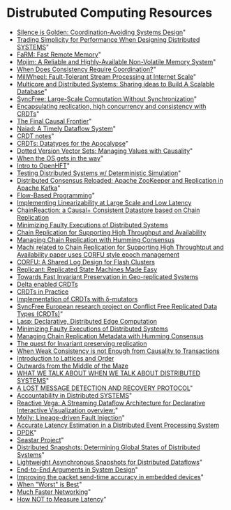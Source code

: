 # Distrubuted Computing Resources

* [Silence is Golden: Coordination-Avoiding Systems Design](https://www.youtube.com/watch?v=EYJnWttrC9k&index=30&list=PLVjgeV_avap2arug3vIz8c6l72rvh9poV)"
* [Trading Simplicity for Performance When Designing Distributed SYSTEMS](https://www.youtube.com/watch?v=4n1Udu_NJXI&index=43&list=PLVjgeV_avap2arug3vIz8c6l72rvh9poV)"
* [FaRM: Fast Remote Memory](https://www.usenix.org/system/files/conference/nsdi14/nsdi14-paper-dragojevic.pdf)"
* [Mojim: A Reliable and Highly-Available Non-Volatile Memory System](http://cseweb.ucsd.edu/~swanson/papers/ASPLOS2015Mojim.pdf)"
* [When Does Consistency Require Coordination?](http://www.bailis.org/blog/when-does-consistency-require-coordination/)"
* [MillWheel: Fault-Tolerant Stream Processing at Internet Scale](http://research.google.com/pubs/pub41378.html)"
* [Multicore and Distributed Systems: Sharing ideas to Build A Scalable Database](https://www.youtube.com/watch?v=Mbg1COjhsJU&index=9&list=PL9Jh2HsAWHxLco7V1SjU9hUzP53CBZOYO)"
* [SyncFree: Large-Scale Computation Without Synchronization](https://www.youtube.com/watch?v=1KP_pxFhlVU)"
* [Encapsulating replication, high concurrency and consistency with CRDTs](https://www.youtube.com/watch?v=rVRegyQvHqs&list=TLp9m5uLu9YMcxNDA4MjAxNQ)"
* [The Final Causal Frontier](https://speakerdeck.com/seancribbs/the-final-causal-frontier)"
* [Naiad: A Timely Dataflow System](http://research.microsoft.com/pubs/201100/naiad_sosp2013.pdf)"
* [CRDT notes](https://github.com/pfraze/crdt_notes)"
* [CRDTs: Datatypes for the Apocalypse](https://dl.dropboxusercontent.com/u/41725125/2015-ElixirConf.pdf)"
* [Dotted Version Vector Sets: Managing Values with Causality](https://github.com/ricardobcl/Dotted-Version-Vectors)"
* [When the OS gets in the way](https://www.youtube.com/watch?feature=youtu.be&a=&v=-6nrhSdu--s&app=desktop)"
* [Intro to OpenHFT](https://www.youtube.com/watch?v=NEG8tMn36VQ)"
* [Testing Distributed Systems w/ Deterministic Simulation](https://www.youtube.com/watch?v=4fFDFbi3toc)"
* [Distributed Consensus Reloaded: Apache ZooKeeper and Replication in Apache Kafka](http://www.confluent.io/blog/distributed-consensus-reloaded-apache-zookeeper-and-replication-in-kafka)"
* [Flow-Based Programming](http://www.amazon.com/Flow-Based-Programming-J-Paul-Morrison-ebook/dp/B004PLO66O/ref=redir_mobile_desktop?ie=UTF8&fp=1&noEncodingTag=1&pc_redir=T1&redirectFromSS=1)"
* [Implementing Linearizability at Large Scale and Low Latency](http://sigops.org/sosp/sosp15/current/2015-Monterey/printable/126-lee.pdf)
* [ChainReaction: a Causal+ Consistent Datastore based on Chain Replication](http://www.academia.edu/3427731/ChainReaction_a_Causal_Consistent_Datastore_based_on_Chain_Replication)
* [Minimizing Faulty Executions of Distributed Systems](http://www.eecs.berkeley.edu/~rcs/research/nsdi_draft.pdf)
* [Chain Replication for Supporting High Throughput and Availability](http://www.cs.cornell.edu/home/rvr/papers/osdi04.pdf)
* [Managing Chain Replication with Humming Consensus](http://www.snookles.com/scott/publications/ricon-2015.pdf)
* [Machi related to Chain Replication for Supporting High Throughtput and Availability paper uses CORFU style epoch management](https://github.com/basho/machi/tree/master/doc)
* [CORFU: A Shared Log Design for Flash Clusters](http://research.microsoft.com/pubs/157204/corfumain-final.pdf)
* [Replicant: Replicated State Machines Made Easy](http://hackingdistributed.com/2013/12/26/introducing-replicant/)
* [Towards Fast Invariant Preservation in Geo-replicated Systems](http://dl.acm.org/citation.cfm?doid=2723872.2723889)
* [Delta enabled CRDTs](https://github.com/CBaquero/delta-enabled-crdts)
* [CRDTs in Practice](https://www.youtube.com/watch?v=xxjHC3yLDqw)
* [Implementation of CRDTs with δ-mutators](https://www.youtube.com/watch?v=jwCx1A181vY)
* [SyncFree European research project on Conflict Free Replicated Data Types (CRDTs)](https://syncfree.lip6.fr/index.php/publications)"
* [Lasp: Declarative, Distributed Edge Computation](https://www.youtube.com/watch?v=co8Eyb2BrIQ)
* [Minimizing Faulty Executions of Distributed Systems](https://www.youtube.com/watch?v=NFo7hEsc5Eo)
* [Managing Chain Replication Metadata with Humming Consensus](https://www.youtube.com/watch?v=yR5kHL1bu1Q)
* [The quest for Invariant preserving replication](https://www.youtube.com/watch?v=kfOo2OnC91I)
* [When Weak Consistency is not Enough from Causality to Transactions](https://www.youtube.com/watch?v=Ox6UY-D_Zvs)
* [Introduction to Lattices and Order](http://www.amazon.com/Introduction-Lattices-Order-B-Davey/dp/0521784514)
* [Outwards from the Middle of the Maze](https://www.youtube.com/watch?v=ggCffvKEJmQ&app=desktop)
* [WHAT WE TALK ABOUT WHEN WE TALK ABOUT DISTRIBUTED SYSTEMS](http://videlalvaro.github.io/2015/12/learning-about-distributed-systems.html)"
* [A LOST MESSAGE DETECTION AND RECOVERY PROTOCOL](https://tools.ietf.org/html/rfc66)"
* [Accountability in Distributed SYSTEMS](http://www.seas.upenn.edu/~nimits/papers/wpeII.pdf)"
* [Reactive Vega: A Streaming Dataflow Architecture for Declarative Interactive Visualization
  overview:](https://idl.cs.washington.edu/files/2015-ReactiveVega-InfoVis.pdf)"
* [Molly: Lineage-driven Fault Injection](https://github.com/palvaro/molly)"
* [Accurate Latency Estimation in a Distributed Event Processing System](http://www.msr-waypoint.net/pubs/141645/latency-icde11.pdf)
* [DPDK](http://dpdk.org/)"
* [Seastar Project](http://www.seastar-project.org/)"
* [Distributed Snapshots: Determining Global States of Distributed Systems](http://blog.acolyer.org/2015/04/22/distributed-snapshots-determining-global-states-of-distributed-systems/)"
* [Lightweight Asynchronous Snapshots for Distributed Dataflows](http://arxiv.org/pdf/1506.08603.pdf)"
* [End-to-End Arguments in System Design](http://web.mit.edu/Saltzer/www/publications/endtoend/endtoend.pdf)"
* [Improving the packet send-time accuracy in embedded devices](http://wan.poly.edu/pam2015/papers/115.pdf)"
* [When "Worst" is Best](https://www.youtube.com/watch?v=ZGIAypUUwoQ)"
* [Much Faster Networking](https://www.infoq.com/presentations/sockets-nfv)"
* [How NOT to Measure Latency](https://www.infoq.com/presentations/latency-response-time)"